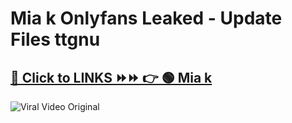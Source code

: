 
 # Mia k Onlyfans Leaked - Update Files ttgnu

## <h2><a href="https://clipsfans.com/Mia_k&ref=git">🔗 Click to LINKS ⏩⏩ 👉 🟢 Mia k </a></h2>

<a href="https://clipsfans.com/Mia_k&ref=git" rel="nofollow" data-target="animated-image.originalLink"><img src="https://i.ibb.co.com/xMMVF88/686577567.gif" alt="Viral Video Original" style="max-width: 100%; display: inline-block;" data-target="animated-image.originalImage"></a>

